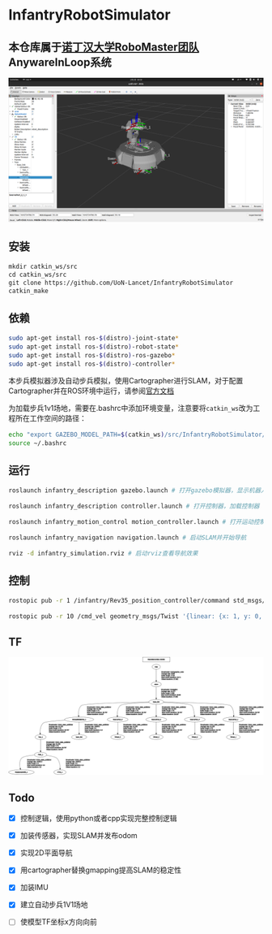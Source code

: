 # InfantryRobotSimulator

## 本仓库属于[诺丁汉大学RoboMaster团队](https://github.com/UoN-Lancet)AnywareInLoop系统

![avatar](./doc/1.png)
## 安装
```
mkdir catkin_ws/src
cd catkin_ws/src
git clone https://github.com/UoN-Lancet/InfantryRobotSimulator
catkin_make
```

## 依赖
```bash
sudo apt-get install ros-$(distro)-joint-state* 
sudo apt-get install ros-$(distro)-robot-state* 
sudo apt-get install ros-$(distro)-ros-gazebo*
sudo apt-get install ros-$(distro)-controller*
```

本步兵模拟器涉及自动步兵模拟，使用Cartographer进行SLAM，对于配置Cartographer并在ROS环境中运行，请参阅[官方文档](https://google-cartographer-ros.readthedocs.io/en/latest/compilation.html)

为加载步兵1v1场地，需要在.bashrc中添加环境变量，注意要将`catkin_ws`改为工程所在工作空间的路径：
```bash
echo "export GAZEBO_MODEL_PATH=$(catkin_ws)/src/InfantryRobotSimulator/infantry_description/world" >> ~/.bashrc
source ~/.bashrc
```

## 运行

```bash
roslaunch infantry_description gazebo.launch # 打开gazebo模拟器，显示机器人
```

```bash
roslaunch infantry_description controller.launch # 打开控制器，加载控制器
```

```bash
roslaunch infantry_motion_control motion_controller.launch # 打开运动控制节点
```

```bash
roslaunch infantry_navigation navigation.launch # 启动SLAM并开始导航
```

```bash
rviz -d infantry_simulation.rviz # 启动rviz查看导航效果
```

## 控制

```bash
rostopic pub -r 1 /infantry/Rev35_position_controller/command std_msgs/Float64 "data: 3.1416" # Rev35是中层对地盘的旋转轴，其他轴对应关系在xarco中可以查到
```

```bash
rostopic pub -r 10 /cmd_vel geometry_msgs/Twist '{linear: {x: 1, y: 0, z: 0}, angular: {x: 0, y: 0, z: 0}}' # 朝云台指向前进
```


## TF

![](doc/frames.png)

## Todo

- [x] 控制逻辑，使用python或者cpp实现完整控制逻辑

- [x] 加装传感器，实现SLAM并发布odom

- [x] 实现2D平面导航

- [x] 用cartographer替换gmapping提高SLAM的稳定性

- [x] 加装IMU

- [x] 建立自动步兵1V1场地
- [ ] 使模型TF坐标x方向向前